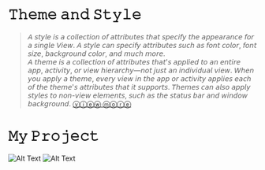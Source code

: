 # 𝚃𝚑𝚎𝚖𝚎 𝚊𝚗𝚍 𝚂𝚝𝚢𝚕𝚎
>𝘈 𝘴𝘵𝘺𝘭𝘦 𝘪𝘴 𝘢 𝘤𝘰𝘭𝘭𝘦𝘤𝘵𝘪𝘰𝘯 𝘰𝘧 𝘢𝘵𝘵𝘳𝘪𝘣𝘶𝘵𝘦𝘴 𝘵𝘩𝘢𝘵 𝘴𝘱𝘦𝘤𝘪𝘧𝘺 𝘵𝘩𝘦 𝘢𝘱𝘱𝘦𝘢𝘳𝘢𝘯𝘤𝘦 𝘧𝘰𝘳 𝘢 𝘴𝘪𝘯𝘨𝘭𝘦 𝘝𝘪𝘦𝘸. 𝘈 𝘴𝘵𝘺𝘭𝘦 𝘤𝘢𝘯 𝘴𝘱𝘦𝘤𝘪𝘧𝘺 𝘢𝘵𝘵𝘳𝘪𝘣𝘶𝘵𝘦𝘴 𝘴𝘶𝘤𝘩 𝘢𝘴 𝘧𝘰𝘯𝘵 𝘤𝘰𝘭𝘰𝘳, 𝘧𝘰𝘯𝘵 𝘴𝘪𝘻𝘦, 𝘣𝘢𝘤𝘬𝘨𝘳𝘰𝘶𝘯𝘥 𝘤𝘰𝘭𝘰𝘳, 𝘢𝘯𝘥 𝘮𝘶𝘤𝘩 𝘮𝘰𝘳𝘦.  
>𝘈 𝘵𝘩𝘦𝘮𝘦 𝘪𝘴 𝘢 𝘤𝘰𝘭𝘭𝘦𝘤𝘵𝘪𝘰𝘯 𝘰𝘧 𝘢𝘵𝘵𝘳𝘪𝘣𝘶𝘵𝘦𝘴 𝘵𝘩𝘢𝘵'𝘴 𝘢𝘱𝘱𝘭𝘪𝘦𝘥 𝘵𝘰 𝘢𝘯 𝘦𝘯𝘵𝘪𝘳𝘦 𝘢𝘱𝘱, 𝘢𝘤𝘵𝘪𝘷𝘪𝘵𝘺, 𝘰𝘳 𝘷𝘪𝘦𝘸 𝘩𝘪𝘦𝘳𝘢𝘳𝘤𝘩𝘺—𝘯𝘰𝘵 𝘫𝘶𝘴𝘵 𝘢𝘯 𝘪𝘯𝘥𝘪𝘷𝘪𝘥𝘶𝘢𝘭 𝘷𝘪𝘦𝘸. 𝘞𝘩𝘦𝘯 𝘺𝘰𝘶 𝘢𝘱𝘱𝘭𝘺 𝘢 𝘵𝘩𝘦𝘮𝘦, 𝘦𝘷𝘦𝘳𝘺 𝘷𝘪𝘦𝘸 𝘪𝘯 𝘵𝘩𝘦 𝘢𝘱𝘱 𝘰𝘳 𝘢𝘤𝘵𝘪𝘷𝘪𝘵𝘺 𝘢𝘱𝘱𝘭𝘪𝘦𝘴 𝘦𝘢𝘤𝘩 𝘰𝘧 𝘵𝘩𝘦 𝘵𝘩𝘦𝘮𝘦'𝘴 𝘢𝘵𝘵𝘳𝘪𝘣𝘶𝘵𝘦𝘴 𝘵𝘩𝘢𝘵 𝘪𝘵 𝘴𝘶𝘱𝘱𝘰𝘳𝘵𝘴. 𝘛𝘩𝘦𝘮𝘦𝘴 𝘤𝘢𝘯 𝘢𝘭𝘴𝘰 𝘢𝘱𝘱𝘭𝘺 𝘴𝘵𝘺𝘭𝘦𝘴 𝘵𝘰 𝘯𝘰𝘯-𝘷𝘪𝘦𝘸 𝘦𝘭𝘦𝘮𝘦𝘯𝘵𝘴, 𝘴𝘶𝘤𝘩 𝘢𝘴 𝘵𝘩𝘦 𝘴𝘵𝘢𝘵𝘶𝘴 𝘣𝘢𝘳 𝘢𝘯𝘥 𝘸𝘪𝘯𝘥𝘰𝘸 𝘣𝘢𝘤𝘬𝘨𝘳𝘰𝘶𝘯𝘥.
[ⓥⓘⓔⓦ ⓜⓞⓡⓔ](https://developer.android.com/guide/topics/ui/look-and-feel/themes)

# 𝙼𝚢 𝙿𝚛𝚘𝚓𝚎𝚌𝚝
![Alt Text](https://github.com/memorezasabana/Theme-And-Style/blob/master/SS%20Theme%20n%20Style/1.png)
![Alt Text](https://github.com/memorezasabana/Theme-And-Style/blob/master/SS%20Theme%20n%20Style/2.png)
